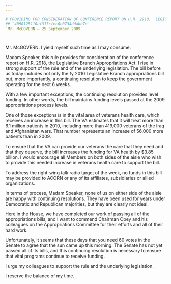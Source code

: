 ```yaml
---
---

# PROVIDING FOR CONSIDERATION OF CONFERENCE REPORT ON H.R. 2918,  LEGISLATIVE BRANCH APPROPRIATIONS ACT, 2010
## `4090125110af317cfec0e0734ddabb7e`
`Mr. McGOVERN — 25 September 2009`

---
```



Mr. McGOVERN. I yield myself such time as I may consume.

Madam Speaker, this rule provides for consideration of the conference 
report on H.R. 2918, the Legislative Branch Appropriations Act. I rise 
in strong support of the rule and of the underlying legislation. The 
bill before us today includes not only the fy 2010 Legislative Branch 
appropriations bill but, more importantly, a continuing resolution to 
keep the government operating for the next 6 weeks.

With a few important exceptions, the continuing resolution provides 
level funding. In other words, the bill maintains funding levels passed 
at the 2009 appropriations process levels.

One of those exceptions is in the vital area of veterans health care, 
which receives an increase in this bill. The VA estimates that it will 
treat more than 6.1 million patients in 2010, including more than 
419,000 veterans of the Iraq and Afghanistan wars. That number 
represents an increase of 56,000 more patients than in 2009.

To ensure that the VA can provide our veterans the care that they 
need and that they deserve, the bill increases the funding for VA 
health by $3.85 billion. I would encourage all Members on both sides of 
the aisle who wish to provide this needed increase in veterans health 
care to support the bill.

To address the right-wing talk radio target of the week, no funds in 
this bill may be provided to ACORN or any of its affiliates, 
subsidiaries or allied organizations.

In terms of process, Madam Speaker, none of us on either side of the 
aisle are happy with continuing resolutions. They have been used for 
years under Democratic and Republican majorities, but they are clearly 
not ideal.

Here in the House, we have completed our work of passing all of the 
appropriations bills, and I want to commend Chairman Obey and his 
colleagues on the Appropriations Committee for their efforts and all of 
their hard work.

Unfortunately, it seems that these days that you need 60 votes in the 
Senate to agree that the sun came up this morning. The Senate has not 
yet passed all of its bills, and this continuing resolution is 
necessary to ensure that vital programs continue to receive funding.

I urge my colleagues to support the rule and the underlying 
legislation.

I reserve the balance of my time.